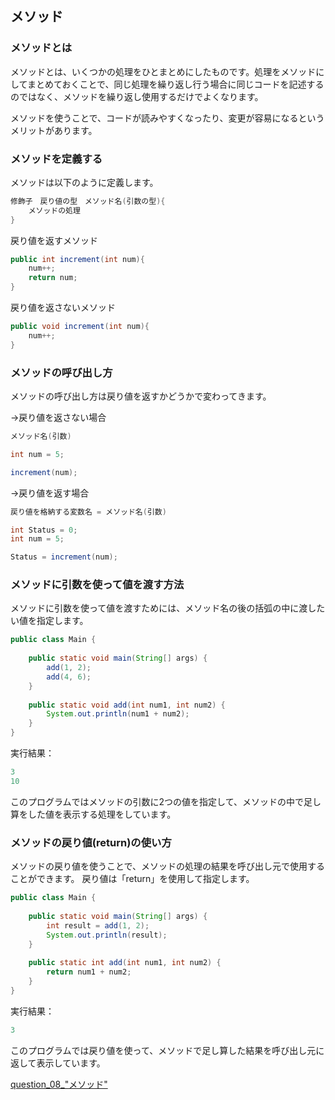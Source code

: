 ## メソッド

### メソッドとは

メソッドとは、いくつかの処理をひとまとめにしたものです。処理をメソッドにしてまとめておくことで、同じ処理を繰り返し行う場合に同じコードを記述するのではなく、メソッドを繰り返し使用するだけでよくなります。

メソッドを使うことで、コードが読みやすくなったり、変更が容易になるというメリットがあります。

### メソッドを定義する

メソッドは以下のように定義します。

```java
修飾子　戻り値の型　メソッド名(引数の型){
    メソッドの処理
}
```

戻り値を返すメソッド
```java
public int increment(int num){
    num++;
    return num;
}
```

戻り値を返さないメソッド
```java
public void increment(int num){
    num++;
}
```

### メソッドの呼び出し方

メソッドの呼び出し方は戻り値を返すかどうかで変わってきます。

→戻り値を返さない場合
```java
メソッド名(引数)
```
```java
int num = 5;

increment(num);
```


→戻り値を返す場合
```java
戻り値を格納する変数名 = メソッド名(引数)
```
```java
int Status = 0;
int num = 5;

Status = increment(num);
```

### メソッドに引数を使って値を渡す方法

メソッドに引数を使って値を渡すためには、メソッド名の後の括弧の中に渡したい値を指定します。
```java
public class Main {
 
    public static void main(String[] args) {
        add(1, 2);
        add(4, 6);
    }
 
    public static void add(int num1, int num2) {
        System.out.println(num1 + num2);
    }
}
```

実行結果：
```java
3
10
```

このプログラムではメソッドの引数に2つの値を指定して、メソッドの中で足し算をした値を表示する処理をしています。

### メソッドの戻り値(return)の使い方

メソッドの戻り値を使うことで、メソッドの処理の結果を呼び出し元で使用することができます。
戻り値は「return」を使用して指定します。

```java
public class Main {
 
    public static void main(String[] args) {
        int result = add(1, 2);
        System.out.println(result);
    }
 
    public static int add(int num1, int num2) {
        return num1 + num2;
    }
}
```

実行結果：
```java
3
```

このプログラムでは戻り値を使って、メソッドで足し算した結果を呼び出し元に返して表示しています。

[question_08_"メソッド"](https://github.com/ktsuru-cw/Java_training/blob/master/Question/question_08_%22%E3%83%A1%E3%82%BD%E3%83%83%E3%83%89%22.md)
